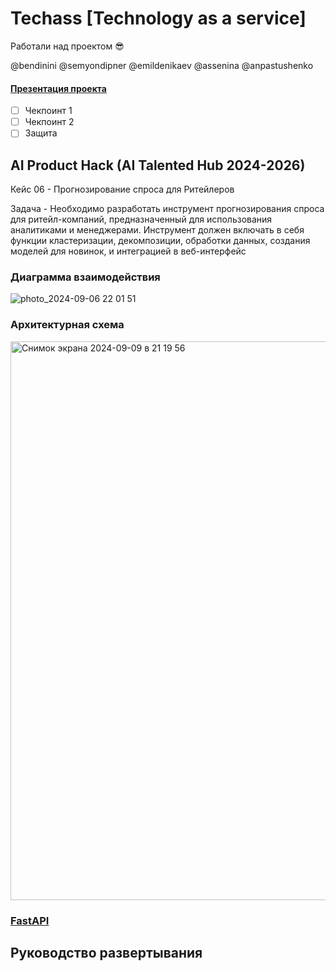 # Techass [Technology as a service]
Работали над проектом :sunglasses:

@bendinini @semyondipner @emildenikaev @assenina @anpastushenko

#### [Презентация проекта](https://docs.google.com/presentation/d/1wecG92sXX-PhOSgc35qVU9vLXxRAGjK4UbjwqzKKaFM/edit?usp=sharing)

- [ ] Чекпоинт 1
- [ ] Чекпоинт 2
- [ ] Защита

## AI Product Hack (AI Talented Hub 2024-2026) 
Кейс 06 - Прогнозирование спроса для Ритейлеров

Задача - Необходимо разработать инструмент прогнозирования спроса для ритейл-компаний, предназначенный для использования аналитиками и менеджерами. Инструмент должен включать в себя функции кластеризации, декомпозиции, обработки данных, создания моделей для новинок, и интеграцией в веб-интерфейс

### Диаграмма взаимодействия
![photo_2024-09-06 22 01 51](https://github.com/user-attachments/assets/45a27082-c7db-4a16-8074-dc59b22d8f27)

### Архитектурная схема 
<img width="894" alt="Снимок экрана 2024-09-09 в 21 19 56" src="https://github.com/user-attachments/assets/f1b6b3d1-a0eb-4ad9-a3d3-047a6351f4b7">

### [FastAPI](http://51.250.47.132:8080/docs#/)

## Руководство развертывания